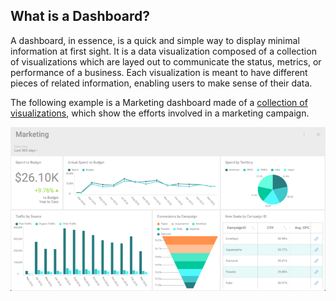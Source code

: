 ## What is a Dashboard?

A dashboard, in essence, is a quick and simple way to display minimal information at first sight. It is a data visualization composed of a collection of visualizations which are layed out to communicate the status, metrics, or performance of a business. Each visualization is meant to have different pieces of related information, enabling users to make sense of their data.

The following example is a Marketing dashboard made of a [collection of visualizations](~/en/data-visualizations/What-is-Visualization.md), which show the efforts involved in a marketing campaign.

![A dashboard sample](images/dashboard-sample.png)
